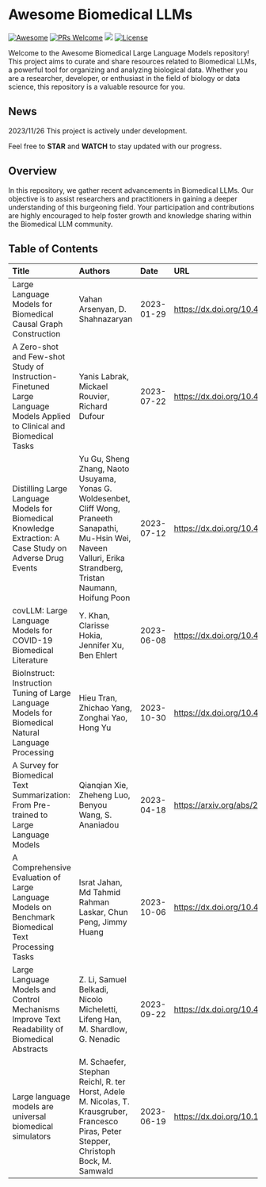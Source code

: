 # Awesome Biomedical LLMs

[![Awesome](https://awesome.re/badge.svg)](https://awesome.re)
[![PRs Welcome](https://img.shields.io/badge/PRs-welcome-brightgreen.svg?style=flat-square)](http://makeapullrequest.com)
![](https://img.shields.io/github/last-commit/YuxingLu613/awesome-biomedical-LLMs?color=green) 
[![License](https://img.shields.io/badge/License-Apache_2.0-blue.svg)](https://opensource.org/licenses/Apache-2.0)

Welcome to the Awesome Biomedical Large Language Models repository! This project aims to curate and share resources related to Biomedical LLMs, a powerful tool for organizing and analyzing biological data. Whether you are a researcher, developer, or enthusiast in the field of biology or data science, this repository is a valuable resource for you.

## News
2023/11/26 This project is actively under development. 

Feel free to **STAR** and **WATCH** to stay updated with our progress.

## Overview

In this repository, we gather recent advancements in Biomedical LLMs. Our objective is to assist researchers and practitioners in gaining a deeper understanding of this burgeoning field. Your participation and contributions are highly encouraged to help foster growth and knowledge sharing within the Biomedical LLM community.  


## Table of Contents

| Title                                                                                                                  | Authors                                                                                                                                                               | Date       | URL                                          |
|:-----------------------------------------------------------------------------------------------------------------------|:----------------------------------------------------------------------------------------------------------------------------------------------------------------------|:-----------|:---------------------------------------------|
| Large Language Models for Biomedical Causal Graph Construction                                                         | Vahan Arsenyan, D. Shahnazaryan                                                                                                                                       | 2023-01-29 | https://dx.doi.org/10.48550/arXiv.2301.12473 |
| A Zero-shot and Few-shot Study of Instruction-Finetuned Large Language Models Applied to Clinical and Biomedical Tasks | Yanis Labrak, Mickael Rouvier, Richard Dufour                                                                                                                         | 2023-07-22 | https://dx.doi.org/10.48550/arXiv.2307.12114 |
| Distilling Large Language Models for Biomedical Knowledge Extraction: A Case Study on Adverse Drug Events              | Yu Gu, Sheng Zhang, Naoto Usuyama, Yonas G. Woldesenbet, Cliff Wong, Praneeth Sanapathi, Mu-Hsin Wei, Naveen Valluri, Erika Strandberg, Tristan Naumann, Hoifung Poon | 2023-07-12 | https://dx.doi.org/10.48550/arXiv.2307.06439 |
| covLLM: Large Language Models for COVID-19 Biomedical Literature                                                       | Y. Khan, Clarisse Hokia, Jennifer Xu, Ben Ehlert                                                                                                                      | 2023-06-08 | https://dx.doi.org/10.48550/arXiv.2306.04926 |
| BioInstruct: Instruction Tuning of Large Language Models for Biomedical Natural Language Processing                    | Hieu Tran, Zhichao Yang, Zonghai Yao, Hong Yu                                                                                                                         | 2023-10-30 | https://dx.doi.org/10.48550/arXiv.2310.19975 |
| A Survey for Biomedical Text Summarization: From Pre-trained to Large Language Models                                  | Qianqian Xie, Zheheng Luo, Benyou Wang, S. Ananiadou                                                                                                                  | 2023-04-18 | https://arxiv.org/abs/2304.08763             |
| A Comprehensive Evaluation of Large Language Models on Benchmark Biomedical Text Processing Tasks                      | Israt Jahan, Md Tahmid Rahman Laskar, Chun Peng, Jimmy Huang                                                                                                          | 2023-10-06 | https://dx.doi.org/10.48550/arXiv.2310.04270 |
| Large Language Models and Control Mechanisms Improve Text Readability of Biomedical Abstracts                          | Z. Li, Samuel Belkadi, Nicolo Micheletti, Lifeng Han, M. Shardlow, G. Nenadic                                                                                         | 2023-09-22 | https://dx.doi.org/10.48550/arXiv.2309.13202 |
| Large language models are universal biomedical simulators                                                              | M. Schaefer, Stephan Reichl, R. ter Horst, Adele M. Nicolas, T. Krausgruber, Francesco Piras, Peter Stepper, Christoph Bock, M. Samwald                               | 2023-06-19 | https://dx.doi.org/10.1101/2023.06.16.545235 |
